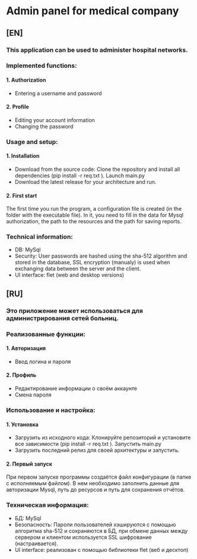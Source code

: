 # **Admin panel for medical company**
## [EN] 
### This application can be used to administer hospital networks.
### Implemented functions:
#### 1. Authorization
* Entering a username and password
#### 2. Profile
* Editing your account information
* Changing the password
### Usage and setup:
#### 1. Installation
* Download from the source code: Clone the repository and install all dependencies (pip install -r req.txt ). Launch main.py
* Download the latest release for your architecture and run.
#### 2. First start
The first time you run the program, a configuration file is created (in the folder with the executable file). In it, you need to fill in the data for Mysql authorization, the path to the resources and the path for saving reports.
### Technical information:
* DB: MySql
* Security: User passwords are hashed using the sha-512 algorithm and stored in the database, SSL encryption (manualy) is used when exchanging data between the server and the client.
* UI interface: flet (web and desktop versions)
## [RU]
### Это приложение может использоваться для администрирования сетей больниц.
### Реализованные функции:
#### 1. Авторизация
* Ввод логина и пароля
#### 2. Профиль
* Редактирование информации о своём аккаунте
* Смена пароля
### Использование и настройка:
#### 1. Установка
* Загрузить из исходного кода: Клонируйте репозиторий и установите все зависимости (pip install -r req.txt ). Запустить main.py
* Загрузить последний релиз для своей архитектуры и запустить.
#### 2. Первый запуск
При первом запуске программы создаётся файл конфигурации (в папке с исполняемым файлом). В нем необходимо заполнить данные для авторизации Mysql, путь до ресурсов и путь для сохранения отчётов.
### Техническая информация:
* БД: MySql
* Безопасность: Пароли пользователей хэшируются с помощью алгоритма sha-512 и сохраняются в БД, при обмене данных между сервером и клиентом используется SSL шифрование (настраивается).
* UI interface: реализован с помощью библиотеки flet (веб и десктоп)
